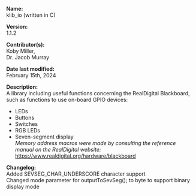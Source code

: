 **Name:**                   
klib_io (written in C)

**Version:**               
1.1.2

**Contributor(s):**         
Koby Miller,<br>
Dr. Jacob Murray

**Date last modified:**     
February 15th, 2024

**Description:**           
A library including useful functions concerning the RealDigital Blackboard, such as functions to use
on-board GPIO devices:<br>
- LEDs<br>
- Buttons<br>
- Switches<br>
- RGB LEDs<br>
- Seven-segment display<br>
_Memory address macros were made by consulting the reference manual on the RealDigital website:_<br>
https://www.realdigital.org/hardware/blackboard

**Changelog:**             
Added SEVSEG_CHAR_UNDERSCORE character support<br>
Changed mode parameter for outputToSevSeg(); to byte to support binary display mode

